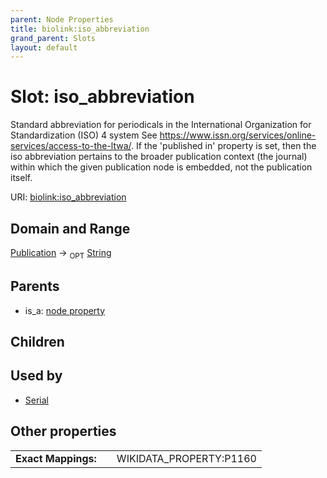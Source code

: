 ```yaml
---
parent: Node Properties
title: biolink:iso_abbreviation
grand_parent: Slots
layout: default
---
```


# Slot: iso_abbreviation


Standard abbreviation for periodicals in the International Organization for Standardization (ISO) 4 system See https://www.issn.org/services/online-services/access-to-the-ltwa/. If the 'published in' property is set, then the iso abbreviation pertains to the broader publication context (the journal) within which the given publication node is embedded, not the publication itself.

URI: [biolink:iso_abbreviation](https://w3id.org/biolink/vocab/iso_abbreviation)

## Domain and Range

[Publication](Publication.md) ->  <sub>OPT</sub> [String](types/String.md)

## Parents

 *  is_a: [node property](node_property.md)

## Children


## Used by

 * [Serial](Serial.md)

## Other properties

|  |  |  |
| --- | --- | --- |
| **Exact Mappings:** | | WIKIDATA_PROPERTY:P1160 |

